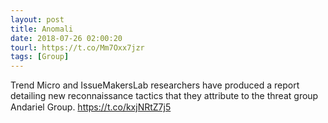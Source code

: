 ```yaml
---
layout: post
title: Anomali
date: 2018-07-26 02:00:20
tourl: https://t.co/Mm7Oxx7jzr
tags: [Group]
---
```

Trend Micro and IssueMakersLab researchers have produced a report detailing new reconnaissance tactics that they attribute to the threat group Andariel Group. https://t.co/kxjNRtZ7j5